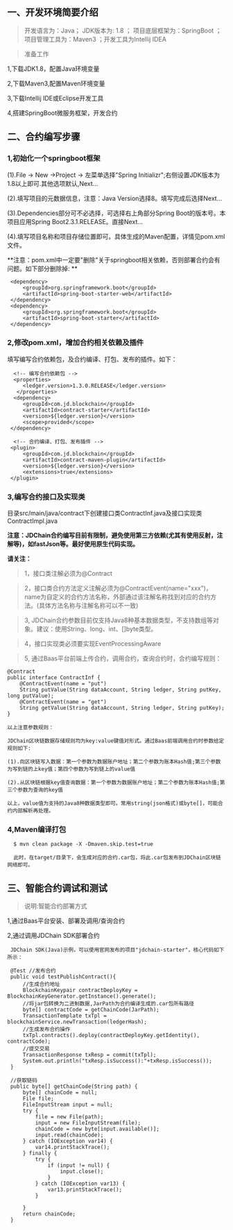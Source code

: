  ## 一、开发环境简要介绍
 
 > 开发语言为：Java； JDK版本为: 1.8 ； 项目底层框架为：SpringBoot ； 项目管理工具为：Maven3 ；开发工具为Intellij IDEA
 
 > 准备工作
 
 1,下载JDK1.8，配置Java环境变量
 
 2,下载Maven3,配置Maven环境变量
 
 3,下载Intellij IDE或Eclipse开发工具
 
 4,搭建SpringBoot微服务框架，开发合约
 
 ## 二、合约编写步骤
 
 ### 1,初始化一个springboot框架
 
 (1).File -> New ->Project -> 左菜单选择"Spring Initializr";右侧设置JDK版本为1.8以上即可.其他选项默认,Next...
 
 (2).填写项目的元数据信息，注意：Java Version选择8。填写完成后选择Next...
 
 (3).Dependencies部分可不必选择，可选择右上角部分Spring Boot的版本号。本项目应用Spring Boot2.3.1.RELEASE。直接Next...
 
 (4).填写项目名称和项目存储位置即可。具体生成的Maven配置，详情见pom.xml文件。
 
 **注意：pom.xml中一定要"删除"关于springboot相关依赖，否则部署合约会有问题。如下部分删除掉: **
 
     <dependency>
         <groupId>org.springframework.boot</groupId>
         <artifactId>spring-boot-starter-web</artifactId>
     </dependency>
     <dependency>
         <groupId>org.springframework.boot</groupId>
         <artifactId>spring-boot-starter</artifactId>
     </dependency>
     
 ### 2,修改pom.xml，增加合约相关依赖及插件
 
 填写编写合约依赖包，及合约编译、打包、发布的插件。如下：
 
      <!-- 编写合约依赖包 -->
      <properties>
         <ledger.version>1.3.0.RELEASE</ledger.version>
       </properties>
      <dependency>
         <groupId>com.jd.blockchain</groupId>
         <artifactId>contract-starter</artifactId>
         <version>${ledger.version}</version>
         <scope>provided</scope>
     </dependency>
     
      <!-- 合约编译、打包、发布插件 -->
     <plugin>
         <groupId>com.jd.blockchain</groupId>
         <artifactId>contract-maven-plugin</artifactId>
         <version>${ledger.version}</version>
         <extensions>true</extensions>
     </plugin>
     
 ### 3,编写合约接口及实现类
 
 目录src/main/java/contract下创建接口类ContractInf.java及接口实现类ContractImpl.java
 
 **注意：JDChain合约编写目前有限制，避免使用第三方依赖(尤其有使用反射，注解等)，如fastJson等。最好使用原生代码实现。**
 
 **请关注：**
 
 >1，接口类注解必须为@Contract
 
 >2，接口类合约方法定义注解必须为@ContractEvent(name="xxx")，name为自定义的合约方法名称，外部通过该注解名称找到对应的合约方法。(具体方法名称与注解名称可以不一致)
 
 >3, JDChain合约参数目前仅支持Java8种基本数据类型，不支持数组等对象。建议：使用String、long、int、[]byte类型。
 
 >4，接口实现类必须要实现EventProcessingAware

 >5, 通过Baas平台前端上传合约，调用合约，查询合约时，合约编写规则：

    @Contract
    public interface ContractInf {
        @ContractEvent(name = "put")
        String putValue(String dataAccount, String ledger, String putKey, long putValue);
        @ContractEvent(name = "get")
        String getValue(String dataAccount, String ledger, String putKey);
    }
    
    以上注意参数规则：
    
    JDChain区块链数据存储规则均为key:value键值对形式。通过Baas前端调用合约时参数给定规则如下:
    
    (1).向区块链写入数据：第一个参数为数据账户地址；第二个参数为账本Hash值;第三个参数为写到链的上key值；第四个参数为写到链上的value值
    
    (2).从区块链根据key值查询数据：第一个参数为数据账户地址；第二个参数为账本Hash值;第三个参数为查询的key值
    
    以上，value值为支持的Java8种数据类型即可。常用string(json格式)或byte[]，可能合约内部解析再处理。

 ### 4,Maven编译打包
 
      $ mvn clean package -X -Dmaven.skip.test=true
      
      此时，在target/目录下，会生成对应的合约.car包，将此.car包发布到JDChain区块链网络即可。
 
 ## 三、智能合约调试和测试
 
 >说明:智能合约部署方式
 
 1,通过Baas平台安装、部署及调用/查询合约
 
 2,通过调用JDChain SDK部署合约
 
     JDChain SDK(Java)示例，可以使用官网发布的项目"jdchain-starter"，核心代码如下所示：
     
     @Test //发布合约
     public void testPublishContract(){
         //生成合约地址
         BlockchainKeypair contractDeployKey = BlockchainKeyGenerator.getInstance().generate();
         //将jar包转换为二进制数据,JarPath为合约编译生成的.car包所有路径
         byte[] contractCode = getChainCode(JarPath);
         TransactionTemplate txTpl = blockchainService.newTransaction(ledgerHash);
         //生成发布合约操作
         txTpl.contracts().deploy(contractDeployKey.getIdentity(), contractCode);
         //提交交易
         TransactionResponse txResp = commit(txTpl);
         System.out.println("txResp.isSuccess():"+txResp.isSuccess());
     }
     
     //获取链码
     public byte[] getChainCode(String path) {
         byte[] chainCode = null;
         File file;
         FileInputStream input = null;
         try {
             file = new File(path);
             input = new FileInputStream(file);
             chainCode = new byte[input.available()];
             input.read(chainCode);
         } catch (IOException var14) {
             var14.printStackTrace();
         } finally {
             try {
                 if (input != null) {
                     input.close();
                 }
             } catch (IOException var13) {
                 var13.printStackTrace();
             }
 
         }
         return chainCode;
     }